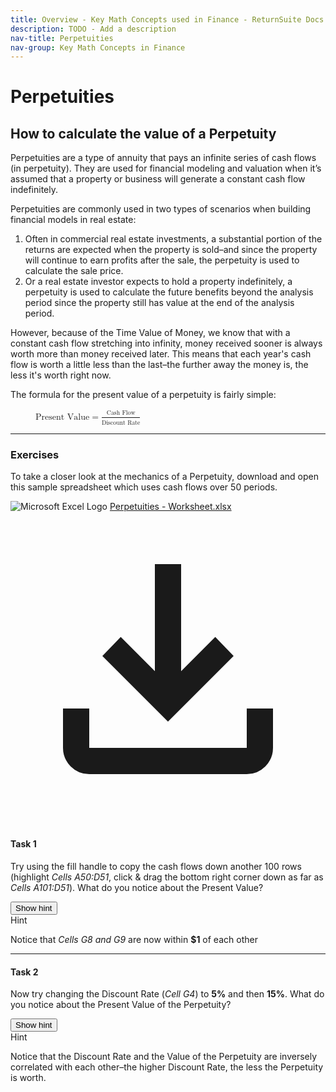 ```yaml
---
title: Overview - Key Math Concepts used in Finance - ReturnSuite Docs
description: TODO - Add a description
nav-title: Perpetuities
nav-group: Key Math Concepts in Finance
---
```


# Perpetuities

## How to calculate the value of a Perpetuity

Perpetuities are a type of annuity that pays an infinite series of cash
flows (in perpetuity). They are used for financial modeling and valuation
when it’s assumed that a property or business will generate a constant
cash flow indefinitely.

Perpetuities are commonly used in two types of scenarios when building
financial models in real estate:

<ol class="list-decimal pl-8 text-gray-800 text-base pb-2 leading-8">
  <li>
    Often in commercial real estate investments, a substantial portion of
    the returns are expected when the property is sold–and since the
    property will continue to earn profits after the sale, the perpetuity
    is used to calculate the sale price.
  </li>
  <li>
    Or a real estate investor expects to hold a property indefinitely, a
    perpetuity is used to calculate the future benefits beyond the analysis
    period since the property still has value at the end of the analysis
    period.
  </li>
</ol>

However, because of the Time Value of Money, we know that with a constant
cash flow stretching into infinity, money received sooner is always worth
more than money received later. This means that each year's cash flow is
worth a little less than the last–the further away the money is, the less
it's worth right now.

The formula for the present value of a perpetuity is fairly simple:

<figure>
  <math>
    <mi>Present Value</mi>
    <mo>=</mo>
    <mfrac>
      <mpadded height="1.2em" voffset="0.2em">
        <mi>Cash Flow</mi>
      </mpadded>
      <mpadded height="1.1em">
        <mi>Discount Rate</mi>
      </mpadded>
    </mfrac>
  </math>
</figure>

 <hr class="mt-2 mb-6 border-gray-300">

### Exercises

To take a closer look at the mechanics of a Perpetuity, download and open
this sample spreadsheet which uses cash flows over 50 periods.

<div class="documentation-download">
  <img src="/img/integration/excel.svg" alt="Microsoft Excel Logo" class="h-10">
  <a download href="/sheets/ReturnSuite - Perpetuities - Worksheet.xlsx">Perpetuities - Worksheet.xlsx</a>
  <a download href="/sheets/ReturnSuite - Perpetuities - Worksheet.xlsx" title="Download" class="ml-auto hover:bg-gray-100 hover:text-gray-800 rounded-full p-2">
    <svg class="inline-block h-8" viewBox="0 -960 960 960" fill="currentColor">
      <path d="M480-320 280-520l56-58 104 104v-326h80v326l104-104 56 58-200 200ZM240-160q-33 0-56.5-23.5T160-240v-120h80v120h480v-120h80v120q0 33-23.5 56.5T720-160H240Z"></path>
    </svg>
  </a>
</div>

#### Task 1

Try using the fill handle to copy the cash flows down another 100 rows
(highlight <i>Cells A50:D51</i>, click & drag the bottom right corner down as far
as <i>Cells A101:D51</i>). What do you notice about the Present Value?

<div x-data="{showHint: false}" class="pb-4">
  <button type="button" @click="showHint = true" x-show="!showHint" class="button font-medium">
    Show hint
  </button>
  <div x-show="showHint" class="border border-green-500 rounded-md p-6">
    <span class="text-lg font-medium text-green-500 tracking-wide">Hint</span>
    <p>
      Notice that <i>Cells G8 and G9</i> are now within <b>$1</b> of each other
    </p>
  </div>
</div>

<hr class="mt-2 mb-6 border-gray-300">

#### Task 2

Now try changing the Discount Rate (<i>Cell G4</i>) to <b>5%</b> and then
<b>15%</b>. What do you notice about the Present Value of the Perpetuity?

<div x-data="{showHint: false}" class="pb-4">
  <button type="button" @click="showHint = true" x-show="!showHint" class="button font-medium">
    Show hint
  </button>
  <div x-show="showHint" class="border border-green-500 rounded-md p-6">
    <span class="text-lg font-medium text-green-500 tracking-wide">Hint</span>
    <p>
      Notice that the Discount Rate and the Value of the Perpetuity are
      inversely correlated with each other–the higher Discount Rate, the
      less the Perpetuity is worth.
    </p>
  </div>
</div>
